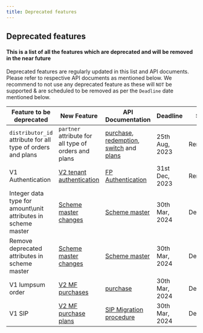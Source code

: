 ```yaml
---
title: Deprecated features 
---
```


## Deprecated features

#### This is a list of all the features which are deprecated and will be removed in the near future

Deprecated features are regularly updated in this list and API documents. Please refer to respective API documents as mentioned below. We recommend to not use any deprecated feature as these will `NOT` be supported & are scheduled to be removed as per the `Deadline` date mentioned below. 


| Feature to be deprecated | New Feature  |API Documentation | Deadline| Status |
| ---------- | ------------ |------------ |------------ |------------ |
| `distributor_id` attribute for all type of orders and plans | `partner` attribute for all type of orders and plans | [purchase](https://fintechprimitives.com/docs/api/#mf-purchase-object), [redemption](https://fintechprimitives.com/docs/api/#mf-redemption-object), [switch](https://fintechprimitives.com/docs/api/#mf-switch-object) and [plans](https://fintechprimitives.com/docs/api/#other-common-plan-attributes)| 25th Aug, 2023| Removed|
| V1 Authentication | [V2 tenant authentication](https://fintechprimitives.com/docs/api/#tenant-authentication)|[FP Authentication](https://fintechprimitives.com/docs/api/#authentication) | 31st Dec, 2023| Removed|
| Integer data type for amount\unit attributes in scheme master| [Scheme master changes](/general-topics/scheme-master-deprecation-details)|[Scheme master](https://fintechprimitives.com/docs/api/#fund-scheme)| 30th Mar, 2024| Deprecated|
| Remove deprecated attributes in scheme master| [Scheme master changes](/general-topics/scheme-master-deprecation-details)|[Scheme master](https://fintechprimitives.com/docs/api/#fund-scheme)| 30th Mar, 2024| Deprecated|
| V1 lumpsum order | [V2 MF purchases](https://fintechprimitives.com/docs/api/#mf-purchases) | [purchase](https://fintechprimitives.com/docs/api/#mf-purchase-object)| 30th Mar, 2024| Deprecated|
| V1 SIP | [V2 MF purchase plans](https://fintechprimitives.com/docs/api/#mf-purchase-plans) | [SIP Migration procedure](/mf-transactions/purchase-plans/sip-v1-purchase-plan-migration) | 30th Mar, 2024| Deprecated|
